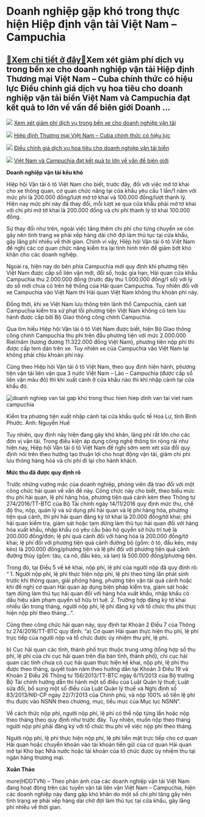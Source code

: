 Doanh nghiệp gặp khó trong thực hiện Hiệp định vận tải Việt Nam – Campuchia
===========================================================================

[:gift:Xem chi tiết ở đây:gift:](https://hddtvn.com/doanh-nghiep-gap-kho-trong-thuc-hien-hiep-dinh-van-tai-viet-nam-campuchia/)Xem xét giảm phí dịch vụ trong bến xe cho doanh nghiệp vận tải Hiệp định Thương mại Việt Nam – Cuba chính thức có hiệu lực Điều chỉnh giá dịch vụ hoa tiêu cho doanh nghiệp vận tải biển Việt Nam và Campuchia đạt kết quả to lớn về vấn đề biên giới Doanh …
-------------------------------------------------------------------------------------------------------------------------------------------------------------------------------------------------------------------------------------------------------------





![](https://hddtvn.com/wp-content/uploads/2021/01/icon_new_other.png)
[Xem xét giảm phí dịch vụ trong bến xe cho doanh nghiệp vận tải](https://haiquanonline.com.vn/xem-xet-giam-phi-dich-vu-trong-ben-xe-cho-doanh-nghiep-van-tai-125372.html "Xem xét giảm phí dịch vụ trong bến xe cho doanh nghiệp vận tải")


![](https://hddtvn.com/wp-content/uploads/2021/01/icon_new_other.png)
[Hiệp định Thương mại Việt Nam – Cuba chính thức có hiệu lực](https://haiquanonline.com.vn/hiep-dinh-thuong-mai-viet-nam-cuba-chinh-thuc-co-hieu-luc-125019.html "Hiệp định Thương mại Việt Nam – Cuba chính thức có hiệu lực")


![](https://hddtvn.com/wp-content/uploads/2021/01/icon_new_other.png)
[Điều chỉnh giá dịch vụ hoa tiêu cho doanh nghiệp vận tải biển](https://haiquanonline.com.vn/dieu-chinh-gia-dich-vu-hoa-tieu-cho-doanh-nghiep-van-tai-bien-124882.html "Điều chỉnh giá dịch vụ hoa tiêu cho doanh nghiệp vận tải biển")


![](https://hddtvn.com/wp-content/uploads/2021/01/icon_new_other.png)
[Việt Nam và Campuchia đạt kết quả to lớn về vấn đề biên giới](https://haiquanonline.com.vn/viet-nam-va-campuchia-dat-ket-qua-to-lon-ve-van-de-bien-gioi-112726.html "Việt Nam và Campuchia đạt kết quả to lớn về vấn đề biên giới")



**Doanh nghiệp vận tải kêu khó**


Hiệp hội Vận tải ô tô Việt Nam cho biết, trước đây, đối với việc mở tờ khai cho xe thông quan, cơ quan chức năng tại cửa khẩu yêu cầu 1 lần/1 năm với mức phí là 200.000 đồng/lượt mở tờ khai và 100.000 đồng/lượt thanh lý. Hiện nay mức phí này đã thay đổi, mỗi lượt xe qua cửa khẩu phải mở tờ khai với chi phí mở tờ khai là 200.000 đồng và chi phí thanh lý tờ khai 100.000 đồng.


Sự thay đổi như trên, ngoài việc tăng thêm chi phí cho từng chuyến xe còn gây nên tình trạng xe phải xếp hàng dài chờ đợi làm thủ tục tại cửa khẩu, gây lãng phí nhiều về thời gian. Chính vì vậy, Hiệp hội Vận tải ô tô Việt Nam đề nghị các cơ quan chức năng kiểm tra lại tình hình trên để giảm bớt khó khăn cho các doanh nghiệp.


Ngoài ra, hiện nay do bên phía Campuchia mới quy định khi phương tiện Việt Nam được cấp sổ liên vận mới, đổi sổ, hoặc gia hạn, Hải quan cửa khẩu Campuchia thu 2.000.000 đồng (trước đây thu 1.000.000 đồng/1 sổ) với lý do sổ mới chưa có trên hệ thống của Hải quan Campuchia. Tuy nhiên đối với xe Campuchia vào Việt Nam thì Hải quan Việt Nam không thu khoản phí này.


Đồng thời, khi xe Việt Nam lưu thông trên lãnh thổ Campuchia, cảnh sát Campuchia kiểm tra xử phạt lỗi phương tiện Việt Nam không có tem lưu hành được cấp bởi Bộ Giao thông công chính Campuchia.


Qua tìm hiểu Hiệp hội Vận tải ô tô Việt Nam được biết, hiện Bộ Giao thông công chính Campuchia thu phí trên đầu phương tiện với mức 2.000.000 Riel/năm (tương đương 11.322.000 đồng Việt Nam), phương tiện nộp phí thì được cấp tem dán trên xe. Tuy nhiên xe của Campuchia vào Việt Nam lại không phải chịu khoản phí này.


Cũng theo Hiệp hội Vận tải ô tô Việt Nam, theo quy định hiện hành, phương tiện vận tải liên vận qua 3 nước Việt Nam – Lào – Campuchia (được cấp sổ liên vận màu đỏ) thì khi xuất cảnh ở cửa khẩu nào thì khi nhập cảnh tại cửa khẩu đó.





![doanh nghiep van tai gap kho trong thuc hien hiep dinh van tai viet nam campuchia](https://haiquanonline.com.vn/stores/news_dataimages/huent/052019/15/10/in_article/4502_IMG_2754.jpg?rt=20200701163050 "Doanh nghiệp vận tải gặp khó trong thực hiện Hiệp định vận tải Việt Nam – Campuchia")


Kiểm tra phương tiện xuất nhập cảnh tại cửa khẩu quốc tế Hoa Lư, tỉnh Bình Phước. Ảnh: Nguyễn Huế



Tuy nhiên, quy định này hiện đang gây khó khăn, lãng phí rất lớn cho các đơn vị vận tải. Trong điều kiện áp dụng công nghệ thông tin rộng rãi như hiện nay, Hiệp hội Vận tải ô tô Việt Nam đề nghị sớm xem xét sửa đổi quy định nói trên theo hướng tạo thuận lợi cho hoạt động vận tải, giảm chi phí lưu thông hàng hóa và chi phí đi lại cho hành khách.


**Mức thu đã được quy định rõ** 


Trước những vướng mắc của doanh nghiệp, phóng viên đã trao đổi với một công chức hải quan về vấn đề này. Công chức này cho biết, theo biểu mức thu phí hải quan, lệ phí hàng hóa, phương tiện quá cảnh kèm theo Thông tư 274/2016/TT-BTC của Bộ Tài chính ngày 14/11/2016 quy định mức thu, chế độ thu, nộp, quản lý và sử dụng phí hải quan và lệ phí hàng hóa, phương tiện quá cảnh, thì phí hải quan đăng ký tờ khai là 20.000 đồng/tờ khai; phí hải quan kiểm tra, giám sát hoặc tạm dừng làm thủ tục hải quan đối với hàng hóa xuất khẩu, nhập khẩu có yêu cầu bảo hộ quyền sở hữu trí tuệ là 200.000 đồng/đơn; lệ phí quá cảnh đối với hàng hóa là 200.000 đồng/tờ khai; lệ phí đối với phương tiện quá cảnh đường bộ (gồm: ô tô, đầu kéo, máy kéo) là 200.000 đồng/phương tiện và lệ phí đối với phương tiện quá cảnh đường thủy (gồm: tàu, ca nô, đầu kéo, xà lan) là 500.000 đồng/phương tiện.


Trong đó, tại Điều 5 về kê khai, nộp phí, lệ phí của người nộp đã quy định rõ: “ 1. Người nộp phí, lệ phí thực hiện nộp phí, lệ phí theo từng lần phát sinh trước khi thông quan, giải phóng hàng, phương tiện vận tải quá cảnh hoặc khi đề nghị cơ quan Hải quan áp dụng biện pháp kiểm tra, giám sát hoặc tạm dừng làm thủ tục hải quan đối với hàng hóa xuất khẩu, nhập khẩu có dấu hiệu xâm phạm quyền sở hữu trí tuệ. 2. Trường hợp đăng ký tờ khai nhiều lần trong tháng, người nộp phí, lệ phí đăng ký với tổ chức thu phí thực hiện nộp phí theo tháng…”.


Cũng theo công chức hải quan này, quy định tại Khoản 2 Điều 7 của Thông tư 274/2016/TT-BTC quy định: “a) Cơ quan Hải quan thực hiện thu phí, lệ phí trực tiếp của người nộp và tổ chức được ủy nhiệm thu phí, lệ phí.


b) Cục hải quan các tỉnh, thành phố trực thuộc trung ương (tổng hợp số thu phí, lệ phí của chi cục hải quan trên địa bàn tỉnh, thành phố), chi cục hải quan các tỉnh chưa có cục hải quan thực hiện kê khai, nộp phí, lệ phí thu được theo tháng, quyết toán năm theo hướng dẫn tại Khoản 3 Điều 19 và Khoản 2 Điều 26 Thông tư 156/2013/TT-BTC ngày 6/11/2013 của Bộ trưởng Bộ Tài chính hướng dẫn thi hành một số điều của Luật Quản lý thuế; Luật sửa đổi, bổ sung một số điều của Luật Quản lý thuế và Nghị định số 83/2013/NĐ-CP ngày 22/7/2013 của Chính phủ, và nộp 100% số tiền lệ phí thu được vào NSNN theo chương, mục, tiểu mục của Mục lục NSNN”.


Về cách thức nộp phí, người nộp phí, lệ phí có thể nộp từng lần hoặc nộp theo tháng theo quy định như trước đây. Tuy nhiên, muốn nộp theo tháng người nộp phí phải đăng ký với tổ chức thu phí về việc nộp phí theo tháng.


Người nộp phí, lệ phí thực hiện nộp phí, lệ phí tiền mặt trực tiếp cho cơ quan Hải quan hoặc chuyển khoản vào tài khoản tiền gửi của cơ quan Hải quan mở tại Kho bạc Nhà nước hoặc tài khoản của tổ chức được ủy nhiệm thu tại ngân hàng thương mại.




**Xuân Thảo**



more(HDDTVN) – Theo phản ánh của các doanh nghiệp vận tải Việt Nam đang hoạt động trên các tuyến vận tải liên vận Việt Nam – Campuchia, hiện các doanh nghiệp này đang gặp khó khăn do một số chi phí tăng gây nên tình trạng xe phải xếp hàng dài chờ đợi làm thủ tục tại cửa khẩu, gây lãng phí nhiều về thời gian.

